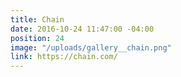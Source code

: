 ```yaml
---
title: Chain
date: 2016-10-24 11:47:00 -04:00
position: 24
image: "/uploads/gallery__chain.png"
link: https://chain.com/
---
```


